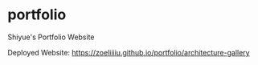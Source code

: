 # portfolio
Shiyue's Portfolio Website

Deployed Website: https://zoeliiiiu.github.io/portfolio/architecture-gallery

